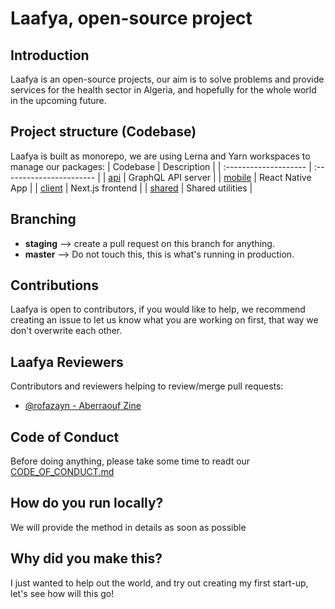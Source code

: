 # Laafya, open-source project

## Introduction

Laafya is an open-source projects, our aim is to solve problems and provide services for the health sector in Algeria, and hopefully for the whole world in the upcoming future.

## Project structure (**Codebase**)

Laafya is built as monorepo, we are using Lerna and Yarn workspaces to manage our packages:
| Codebase | Description |
| :-------------------- | :----------------------- |
| [api](api) | GraphQL API server |
| [mobile](mobile) | React Native App |
| [client](kibbeh) | Next.js frontend |
| [shared](shared) | Shared utilities |

## Branching

- **staging** --> create a pull request on this branch for anything.
- **master** --> Do not touch this, this is what's running in production.

## Contributions

Laafya is open to contributors, if you would like to help, we recommend creating an issue to let us know what you are working on first, that way we don't overwrite each other.

## Laafya Reviewers

Contributors and reviewers helping to review/merge pull requests:

- [@rofazayn - Aberraouf Zine](https://github.com/rofazayn)

## Code of Conduct

Before doing anything, please take some time to readt our [CODE_OF_CONDUCT.md](CODE_OF_CONDUCT.md)

## How do you run locally?

We will provide the method in details as soon as possible

## Why did you make this?

I just wanted to help out the world, and try out creating my first start-up, let's see how will this go!
